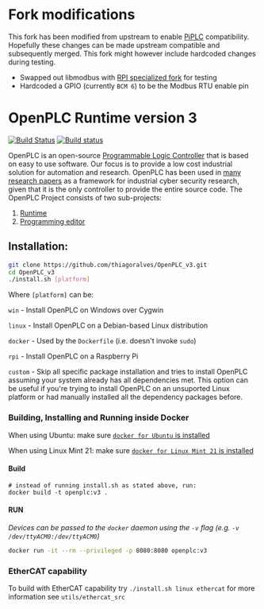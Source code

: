 # Fork modifications

This fork has been modified from upstream to enable [PiPLC](https://github.com/chrismettal/piplc) compatibility. Hopefully these changes can be made upstream compatible and subsequently merged. This fork might however include hardcoded changes during testing.

- Swapped out libmodbus with [RPI specialized fork](https://github.com/dhruvvyas90/libmodbus) for testing
- Hardcoded a GPIO (currently `BCM 6`) to be the Modbus RTU enable pin 

# OpenPLC Runtime version 3

[![Build Status](https://travis-ci.org/thiagoralves/OpenPLC_v3.svg?branch=master)](https://travis-ci.org/thiagoralves/OpenPLC_v3)
[![Build status](https://ci.appveyor.com/api/projects/status/ut3466ixwtyf68qg?svg=true)](https://ci.appveyor.com/project/shrmrf/openplc-v3)

OpenPLC is an open-source [Programmable Logic Controller](https://en.wikipedia.org/wiki/Programmable_logic_controller) that is based on easy to use software. Our focus is to provide a low cost industrial solution for automation and research. OpenPLC has been used in [many research papers](https://scholar.google.com/scholar?as_ylo=2014&q=openplc&hl=en&as_sdt=0,1) as a framework for industrial cyber security research, given that it is the only controller to provide the entire source code.
The OpenPLC Project consists of two sub-projects:
1. [Runtime](https://github.com/thiagoralves/OpenPLC_v3)
2. [Programming editor](https://openplcproject.com/docs/installing-openplc-editor/)


## Installation:
```bash
git clone https://github.com/thiagoralves/OpenPLC_v3.git
cd OpenPLC_v3
./install.sh [platform]
```

Where `[platform]` can be:

`win` - Install OpenPLC on Windows over Cygwin

`linux` - Install OpenPLC on a Debian-based Linux distribution

`docker` - Used by the `Dockerfile` (i.e. doesn't invoke `sudo`)

`rpi` - Install OpenPLC on a Raspberry Pi

`custom` - Skip all specific package installation and tries to install OpenPLC assuming your system already has all dependencies met. This option can be useful if you're trying to install OpenPLC on an unsuported Linux platform or had manually installed all the dependency packages before.

### Building, Installing and Running inside Docker
When using Ubuntu: make sure [`docker for Ubuntu` is installed](https://docs.docker.com/install/linux/docker-ce/ubuntu/)

When using Linux Mint 21: make sure [`docker for Linux Mint 21` is installed](https://computingforgeeks.com/install-docker-docker-compose-on-linux-mint/)

#### Build
```
# instead of running install.sh as stated above, run:
docker build -t openplc:v3 .
```

#### RUN
_Devices can be passed to the `docker` daemon using the `-v` flag (e.g. `-v /dev/ttyACM0:/dev/ttyACM0`)_

```bash
docker run -it --rm --privileged -p 8080:8080 openplc:v3
```

### EtherCAT capability
To build with EtherCAT capability try `./install.sh linux ethercat` for more information see `utils/ethercat_src`
